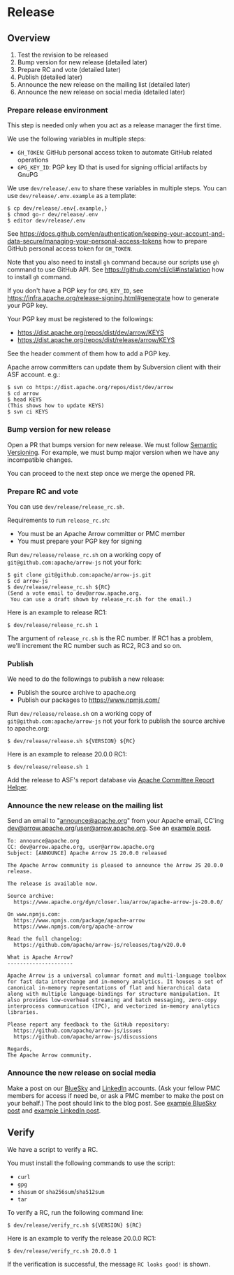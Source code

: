 <!---
  Licensed to the Apache Software Foundation (ASF) under one
  or more contributor license agreements.  See the NOTICE file
  distributed with this work for additional information
  regarding copyright ownership.  The ASF licenses this file
  to you under the Apache License, Version 2.0 (the
  "License"); you may not use this file except in compliance
  with the License.  You may obtain a copy of the License at

    http://www.apache.org/licenses/LICENSE-2.0

  Unless required by applicable law or agreed to in writing,
  software distributed under the License is distributed on an
  "AS IS" BASIS, WITHOUT WARRANTIES OR CONDITIONS OF ANY
  KIND, either express or implied.  See the License for the
  specific language governing permissions and limitations
  under the License.
-->

# Release

## Overview

1. Test the revision to be released
2. Bump version for new release (detailed later)
3. Prepare RC and vote (detailed later)
4. Publish (detailed later)
5. Announce the new release on the mailing list (detailed later)
6. Announce the new release on social media (detailed later)

### Prepare release environment

This step is needed only when you act as a release manager the first time.

We use the following variables in multiple steps:

* `GH_TOKEN`: GitHub personal access token to automate GitHub related
  operations
* `GPG_KEY_ID`: PGP key ID that is used for signing official artifacts
  by GnuPG

We use `dev/release/.env` to share these variables in multiple
steps. You can use `dev/release/.env.example` as a template:

```console
$ cp dev/release/.env{.example,}
$ chmod go-r dev/release/.env
$ editor dev/release/.env
```

See
https://docs.github.com/en/authentication/keeping-your-account-and-data-secure/managing-your-personal-access-tokens
how to prepare GitHub personal access token for `GH_TOKEN`.

Note that you also need to install `gh` command because our scripts
use `gh` command to use GitHub API. See
https://github.com/cli/cli#installation how to install `gh`
command.

If you don't have a PGP key for `GPG_KEY_ID`, see
https://infra.apache.org/release-signing.html#genegrate how to
generate your PGP key.

Your PGP key must be registered to the followings:

  * https://dist.apache.org/repos/dist/dev/arrow/KEYS
  * https://dist.apache.org/repos/dist/release/arrow/KEYS

See the header comment of them how to add a PGP key.

Apache arrow committers can update them by Subversion client with
their ASF account. e.g.:

```console
$ svn co https://dist.apache.org/repos/dist/dev/arrow
$ cd arrow
$ head KEYS
(This shows how to update KEYS)
$ svn ci KEYS
```

### Bump version for new release

Open a PR that bumps version for new release. We must follow [Semantic
Versioning](https://semver.org/). For example, we must bump major
version when we have any incompatible changes.

You can proceed to the next step once we merge the opened PR.

### Prepare RC and vote

You can use `dev/release/release_rc.sh`.

Requirements to run `release_rc.sh`:

* You must be an Apache Arrow committer or PMC member
* You must prepare your PGP key for signing

Run `dev/release/release_rc.sh` on a working copy of
`git@github.com:apache/arrow-js` not your fork:

```console
$ git clone git@github.com:apache/arrow-js.git
$ cd arrow-js
$ dev/release/release_rc.sh ${RC}
(Send a vote email to dev@arrow.apache.org.
 You can use a draft shown by release_rc.sh for the email.)
```

Here is an example to release RC1:

```console
$ dev/release/release_rc.sh 1
```

The argument of `release_rc.sh` is the RC number. If RC1 has a
problem, we'll increment the RC number such as RC2, RC3 and so on.

### Publish

We need to do the followings to publish a new release:

* Publish the source archive to apache.org
* Publish our packages to https://www.npmjs.com/

Run `dev/release/release.sh` on a working copy of
`git@github.com:apache/arrow-js` not your fork to publish the source
archive to apache.org:

```console
$ dev/release/release.sh ${VERSION} ${RC}
```

Here is an example to release 20.0.0 RC1:

```console
$ dev/release/release.sh 1
```

Add the release to ASF's report database via [Apache Committee Report
Helper](https://reporter.apache.org/addrelease.html?arrow).

### Announce the new release on the mailing list

Send an email to "announce@apache.org" from your Apache email, CC'ing
dev@arrow.apache.org/user@arrow.apache.org.  See an [example
post](https://lists.apache.org/thread/bxpt0r8kw0ltgywnylqdroskkt6966z4).

```
To: announce@apache.org
CC: dev@arrow.apache.org, user@arrow.apache.org
Subject: [ANNOUNCE] Apache Arrow JS 20.0.0 released

The Apache Arrow community is pleased to announce the Arrow JS 20.0.0
release.

The release is available now.

Source archive:
  https://www.apache.org/dyn/closer.lua/arrow/apache-arrow-js-20.0.0/

On www.npmjs.com:
  https://www.npmjs.com/package/apache-arrow
  https://www.npmjs.com/org/apache-arrow

Read the full changelog:
  https://github.com/apache/arrow-js/releases/tag/v20.0.0

What is Apache Arrow?
---------------------

Apache Arrow is a universal columnar format and multi-language toolbox
for fast data interchange and in-memory analytics. It houses a set of
canonical in-memory representations of flat and hierarchical data
along with multiple language-bindings for structure manipulation. It
also provides low-overhead streaming and batch messaging, zero-copy
interprocess communication (IPC), and vectorized in-memory analytics
libraries.

Please report any feedback to the GitHub repository:
  https://github.com/apache/arrow-js/issues
  https://github.com/apache/arrow-js/discussions

Regards,
The Apache Arrow community.
```

### Announce the new release on social media

Make a post on our [BlueSky](https://bsky.app/profile/arrow.apache.org) and
[LinkedIn](https://www.linkedin.com/company/apache-arrow/) accounts. (Ask
your fellow PMC members for access if need be, or ask a PMC member to make the
post on your behalf.)  The post should link to the blog post. See [example
BlueSky post](https://bsky.app/profile/arrow.apache.org/post/3lioi6ov5h22d)
and [example LinkedIn post](https://www.linkedin.com/posts/apache-arrow_apache-arrow-java-1820-release-activity-7298633716522758144-L71x).

## Verify

We have a script to verify a RC.

You must install the following commands to use the script:

* `curl`
* `gpg`
* `shasum` or `sha256sum`/`sha512sum`
* `tar`

To verify a RC, run the following command line:

```console
$ dev/release/verify_rc.sh ${VERSION} ${RC}
```

Here is an example to verify the release 20.0.0 RC1:

```console
$ dev/release/verify_rc.sh 20.0.0 1
```

If the verification is successful, the message `RC looks good!` is shown.
